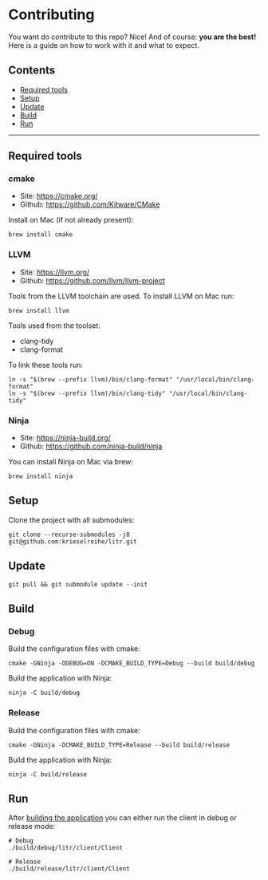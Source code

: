 # Contributing

You want do contribute to this repo? Nice! And of course: **you are the best!** Here is a guide on how to work with it and what to expect.

## Contents

- [Required tools](#required-tools)
- [Setup](#setup)
- [Update](#update)
- [Build](#build)
- [Run](#run)

---

## Required tools

### cmake

* Site: https://cmake.org/
* Github: https://github.com/Kitware/CMake

Install on Mac (if not already present):

```shell script
brew install cmake
```

### LLVM

* Site: https://llvm.org/
* Github: https://github.com/llvm/llvm-project

Tools from the LLVM toolchain are used. To install LLVM on Mac run:

```shell script
brew install llvm
```

Tools used from the toolset:

* clang-tidy
* clang-format

To link these tools run:

```shell script
ln -s "$(brew --prefix llvm)/bin/clang-format" "/usr/local/bin/clang-format"
ln -s "$(brew --prefix llvm)/bin/clang-tidy" "/usr/local/bin/clang-tidy"
```

### Ninja

* Site: https://ninja-build.org/
* Github: https://github.com/ninja-build/ninja

You can install Ninja on Mac via brew:

```shell script
brew install ninja
```

## Setup

Clone the project with all submodules:

```shell script
git clone --recurse-submodules -j8 git@github.com:krieselreihe/litr.git
```

## Update

```shell script
git pull && git submodule update --init
```

## Build

### Debug

Build the configuration files with cmake:

```shell script
cmake -GNinja -DDEBUG=ON -DCMAKE_BUILD_TYPE=Debug --build build/debug
```

Build the application with Ninja:

```shell script
ninja -C build/debug
```

### Release

Build the configuration files with cmake:

```shell script
cmake -GNinja -DCMAKE_BUILD_TYPE=Release --build build/release
```

Build the application with Ninja:

```shell script
ninja -C build/release
```

## Run

After [building the application](#build) you can either run the client in debug or release mode:

```shell script
# Debug
./build/debug/litr/client/Client

# Release
./build/release/litr/client/Client
```
